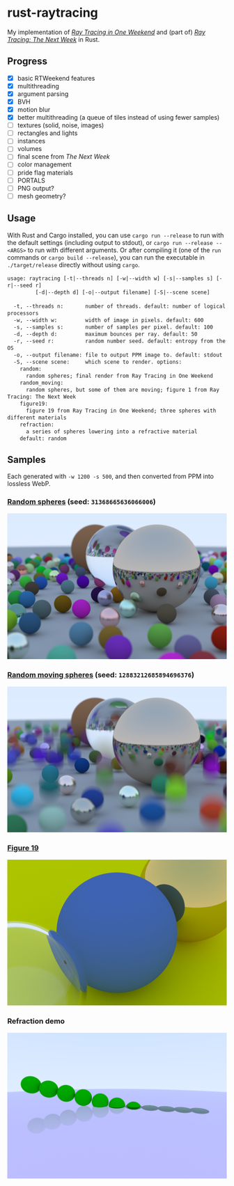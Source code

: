 rust-raytracing
===============

My implementation of [_Ray Tracing in One Weekend_](https://raytracing.github.io/books/RayTracingInOneWeekend.html) and (part of) [_Ray Tracing: The Next Week_](https://raytracing.github.io/books/RayTracingTheNextWeek.html) in Rust.

## Progress

- [x] basic RTWeekend features
- [x] multithreading
- [x] argument parsing
- [x] BVH
- [x] motion blur
- [x] better multithreading (a queue of tiles instead of using fewer samples)
- [ ] textures (solid, noise, images)
- [ ] rectangles and lights
- [ ] instances
- [ ] volumes
- [ ] final scene from _The Next Week_
- [ ] color management
- [ ] pride flag materials
- [ ] PORTALS
- [ ] PNG output?
- [ ] mesh geometry?

## Usage

With Rust and Cargo installed, you can use `cargo run --release` to run with the default settings (including output to stdout), or `cargo run --release -- <ARGS>` to run with different arguments. Or after compiling it (one of the `run` commands or `cargo build --release`), you can run the executable in `./target/release` directly without using `cargo`.

```
usage: raytracing [-t|--threads n] [-w|--width w] [-s|--samples s] [-r|--seed r] 
         [-d|--depth d] [-o|--output filename] [-S|--scene scene]

  -t, --threads n:       number of threads. default: number of logical processors
  -w, --width w:         width of image in pixels. default: 600
  -s, --samples s:       number of samples per pixel. default: 100
  -d, --depth d:         maximum bounces per ray. default: 50
  -r, --seed r:          random number seed. default: entropy from the OS
  -o, --output filename: file to output PPM image to. default: stdout
  -S, --scene scene:     which scene to render. options:
    random:
      random spheres; final render from Ray Tracing in One Weekend
    random_moving:
      random spheres, but some of them are moving; figure 1 from Ray Tracing: The Next Week
    figure19:
      figure 19 from Ray Tracing in One Weekend; three spheres with different materials
    refraction:
      a series of spheres lowering into a refractive material
    default: random
```

## Samples

Each generated with `-w 1200 -s 500`, and then converted from PPM into lossless WebP.

### [Random spheres](https://raytracing.github.io/books/RayTracingInOneWeekend.html#wherenext?/afinalrender) (seed: `31368665636066006`)

![](samples/random.webp)

### [Random moving spheres](https://raytracing.github.io/books/RayTracingTheNextWeek.html#motionblur/puttingeverythingtogether) (seed: `12883212685894696376`)

![](samples/random_moving.webp)

### [Figure 19](https://raytracing.github.io/books/RayTracingInOneWeekend.html#positionablecamera/positioningandorientingthecamera)

![](samples/figure19.webp)

### Refraction demo

![](samples/refraction.webp)
